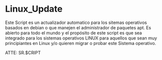 # Linux_Update
Este Script es un actualizador automatico para los sitemas operativos basados en debian o que manejen el administrador de paquetes apt. Es abierto para todo el mundo y el propósito de este script es que sea integrado para los sistemas operativos LINUX para aquellos que sean muy principiantes en Linux y/o quieren migrar o probar este Sistema operativo.

ATTE: SR.$CRIPT
